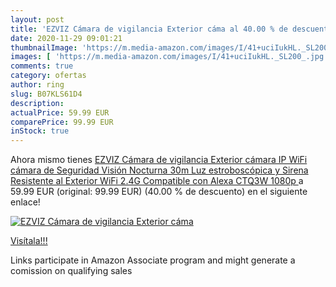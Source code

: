 ```yaml
---
layout: post
title: 'EZVIZ Cámara de vigilancia Exterior cáma al 40.00 % de descuento'
date: 2020-11-29 09:01:21
thumbnailImage: 'https://m.media-amazon.com/images/I/41+uciIukHL._SL200_.jpg'
images: [ 'https://m.media-amazon.com/images/I/41+uciIukHL._SL200_.jpg' ]
comments: true
category: ofertas
author: ring
slug: B07KLS61D4
description:
actualPrice: 59.99 EUR
comparePrice: 99.99 EUR
inStock: true
---
```


Ahora mismo tienes [EZVIZ Cámara de vigilancia Exterior cámara IP WiFi cámara de Seguridad Visión Nocturna 30m Luz estroboscópica y Sirena Resistente al Exterior WiFi 2.4G Compatible con Alexa CTQ3W  1080p ](https://www.amazon.es/dp/B07KLS61D4/?tag=tolees-21) a 59.99 EUR (original: 99.99 EUR) (40.00 %  de descuento) en el siguiente enlace!

[![EZVIZ Cámara de vigilancia Exterior cáma](https://m.media-amazon.com/images/I/41+uciIukHL._SL200_.jpg)](https://www.amazon.es/dp/B07KLS61D4/?tag=tolees-21)

[Visítala!!!](https://www.amazon.es/dp/B07KLS61D4/?tag=tolees-21)

Links participate in Amazon Associate program and might generate a comission on qualifying sales

